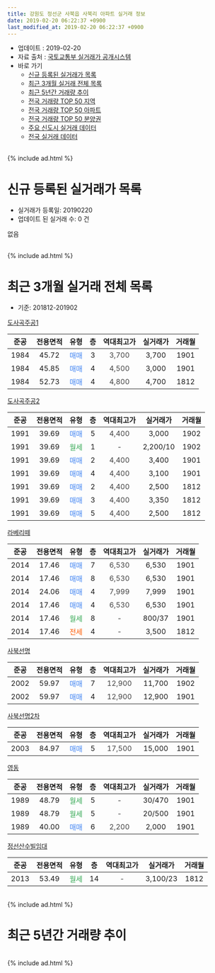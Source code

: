 ```yaml
---
title: 강원도 정선군 사북읍 사북리 아파트 실거래 정보
date: 2019-02-20 06:22:37 +0900
last_modified_at: 2019-02-20 06:22:37 +0900
---
```


* 업데이트 : 2019-02-20
* 자료 출처 : [국토교통부 실거래가 공개시스템](http://rt.molit.go.kr)
* 바로 가기
    * [신규 등록된 실거래가 목록](#신규-등록된-실거래가-목록)
    * [최근 3개월 실거래 전체 목록](#최근-3개월-실거래-전체-목록)
    * [최근 5년간 거래량 추이](#최근-5년간-거래량-추이)
    * [전국 거래량 TOP 50 지역](https://inasie.github.io/apt-trade-info/최근-3개월-전국에서-가장-거래가-많이-발생한-지역)
    * [전국 거래량 TOP 50 아파트](https://inasie.github.io/apt-trade-info/최근-3개월-전국에서-가장-거래가-많이-발생한-아파트)
    * [전국 거래량 TOP 50 분양권](https://inasie.github.io/apt-trade-info/최근-3개월-전국에서-가장-거래가-많이-발생한-분양권)
    * [주요 신도시 실거래 데이터](https://inasie.github.io/apt-trade-info/주요-신도시)
    * [전국 실거래 데이터](https://inasie.github.io/apt-trade-info/전국)
<br>
{% include ad.html %}
<br>

# 신규 등록된 실거래가 목록
* 실거래가 등록일: 20190220
* 업데이트 된 실거래 수: 0 건

없음

<br>
{% include ad.html %}
<br>

# 최근 3개월 실거래 전체 목록
* 기준: 201812-201902


[도사곡주공1](https://search.naver.com/search.naver?query=%EA%B0%95%EC%9B%90%EB%8F%84+%EC%A0%95%EC%84%A0%EA%B5%B0+%EC%82%AC%EB%B6%81%EC%9D%8D+%EC%82%AC%EB%B6%81%EB%A6%AC+%EB%8F%84%EC%82%AC%EA%B3%A1%EC%A3%BC%EA%B3%B51)

|준공|전용면적|유형|층|역대최고가|실거래가|거래월|
|:---:|:---:|:---:|:---:|:---:|:---:|:---:|
|1984|45.72|<span style="color:#4285f3">매매</span>|3|<span style="color:#444444">3,700</span>|3,700|1901|
|1984|45.85|<span style="color:#4285f3">매매</span>|4|<span style="color:#444444">4,500</span>|3,000|1901|
|1984|52.73|<span style="color:#4285f3">매매</span>|4|<span style="color:#444444">4,800</span>|4,700|1812|

[도사곡주공2](https://search.naver.com/search.naver?query=%EA%B0%95%EC%9B%90%EB%8F%84+%EC%A0%95%EC%84%A0%EA%B5%B0+%EC%82%AC%EB%B6%81%EC%9D%8D+%EC%82%AC%EB%B6%81%EB%A6%AC+%EB%8F%84%EC%82%AC%EA%B3%A1%EC%A3%BC%EA%B3%B52)

|준공|전용면적|유형|층|역대최고가|실거래가|거래월|
|:---:|:---:|:---:|:---:|:---:|:---:|:---:|
|1991|39.69|<span style="color:#4285f3">매매</span>|5|<span style="color:#444444">4,400</span>|3,000|1902|
|1991|39.69|<span style="color:#34a853">월세</span>|1|<span style="color:#444444">-</span>|2,200/10|1902|
|1991|39.69|<span style="color:#4285f3">매매</span>|2|<span style="color:#444444">4,400</span>|3,400|1901|
|1991|39.69|<span style="color:#4285f3">매매</span>|4|<span style="color:#444444">4,400</span>|3,100|1901|
|1991|39.69|<span style="color:#4285f3">매매</span>|2|<span style="color:#444444">4,400</span>|2,500|1812|
|1991|39.69|<span style="color:#4285f3">매매</span>|3|<span style="color:#444444">4,400</span>|3,350|1812|
|1991|39.69|<span style="color:#4285f3">매매</span>|5|<span style="color:#444444">4,400</span>|2,500|1812|

[라베리떼](https://search.naver.com/search.naver?query=%EA%B0%95%EC%9B%90%EB%8F%84+%EC%A0%95%EC%84%A0%EA%B5%B0+%EC%82%AC%EB%B6%81%EC%9D%8D+%EC%82%AC%EB%B6%81%EB%A6%AC+%EB%9D%BC%EB%B2%A0%EB%A6%AC%EB%96%BC)

|준공|전용면적|유형|층|역대최고가|실거래가|거래월|
|:---:|:---:|:---:|:---:|:---:|:---:|:---:|
|2014|17.46|<span style="color:#4285f3">매매</span>|7|<span style="color:#444444">6,530</span>|6,530|1901|
|2014|17.46|<span style="color:#4285f3">매매</span>|8|<span style="color:#444444">6,530</span>|6,530|1901|
|2014|24.06|<span style="color:#4285f3">매매</span>|4|<span style="color:#444444">7,999</span>|7,999|1901|
|2014|17.46|<span style="color:#4285f3">매매</span>|4|<span style="color:#444444">6,530</span>|6,530|1901|
|2014|17.46|<span style="color:#34a853">월세</span>|8|<span style="color:#444444">-</span>|800/37|1901|
|2014|17.46|<span style="color:#ff5a00">전세</span>|4|<span style="color:#444444">-</span>|3,500|1812|

[사북선명](https://search.naver.com/search.naver?query=%EA%B0%95%EC%9B%90%EB%8F%84+%EC%A0%95%EC%84%A0%EA%B5%B0+%EC%82%AC%EB%B6%81%EC%9D%8D+%EC%82%AC%EB%B6%81%EB%A6%AC+%EC%82%AC%EB%B6%81%EC%84%A0%EB%AA%85)

|준공|전용면적|유형|층|역대최고가|실거래가|거래월|
|:---:|:---:|:---:|:---:|:---:|:---:|:---:|
|2002|59.97|<span style="color:#4285f3">매매</span>|7|<span style="color:#444444">12,900</span>|11,700|1902|
|2002|59.97|<span style="color:#4285f3">매매</span>|4|<span style="color:#444444">12,900</span>|12,900|1901|

[사북선명2차](https://search.naver.com/search.naver?query=%EA%B0%95%EC%9B%90%EB%8F%84+%EC%A0%95%EC%84%A0%EA%B5%B0+%EC%82%AC%EB%B6%81%EC%9D%8D+%EC%82%AC%EB%B6%81%EB%A6%AC+%EC%82%AC%EB%B6%81%EC%84%A0%EB%AA%852%EC%B0%A8)

|준공|전용면적|유형|층|역대최고가|실거래가|거래월|
|:---:|:---:|:---:|:---:|:---:|:---:|:---:|
|2003|84.97|<span style="color:#4285f3">매매</span>|5|<span style="color:#444444">17,500</span>|15,000|1901|

[영동](https://search.naver.com/search.naver?query=%EA%B0%95%EC%9B%90%EB%8F%84+%EC%A0%95%EC%84%A0%EA%B5%B0+%EC%82%AC%EB%B6%81%EC%9D%8D+%EC%82%AC%EB%B6%81%EB%A6%AC+%EC%98%81%EB%8F%99)

|준공|전용면적|유형|층|역대최고가|실거래가|거래월|
|:---:|:---:|:---:|:---:|:---:|:---:|:---:|
|1989|48.79|<span style="color:#34a853">월세</span>|5|<span style="color:#444444">-</span>|30/470|1901|
|1989|48.79|<span style="color:#34a853">월세</span>|5|<span style="color:#444444">-</span>|20/500|1901|
|1989|40.00|<span style="color:#4285f3">매매</span>|6|<span style="color:#444444">2,200</span>|2,000|1901|

[정선산수빌임대](https://search.naver.com/search.naver?query=%EA%B0%95%EC%9B%90%EB%8F%84+%EC%A0%95%EC%84%A0%EA%B5%B0+%EC%82%AC%EB%B6%81%EC%9D%8D+%EC%82%AC%EB%B6%81%EB%A6%AC+%EC%A0%95%EC%84%A0%EC%82%B0%EC%88%98%EB%B9%8C%EC%9E%84%EB%8C%80)

|준공|전용면적|유형|층|역대최고가|실거래가|거래월|
|:---:|:---:|:---:|:---:|:---:|:---:|:---:|
|2013|53.49|<span style="color:#34a853">월세</span>|14|<span style="color:#444444">-</span>|3,100/23|1812|


<br>
{% include ad.html %}
<br>

# 최근 5년간 거래량 추이


<div style="width:100%;">
    <canvas id="deal_progress" height="200"></canvas>
</div>

<script>
new Chart(document.getElementById("deal_progress"), {
    type: 'line',
    data: {
        labels: ['201402','201403','201404','201405','201406','201407','201408','201409','201410','201411','201412','201501','201502','201503','201504','201505','201506','201507','201508','201509','201510','201511','201512','201601','201602','201603','201604','201605','201606','201607','201608','201609','201610','201611','201612','201701','201702','201703','201704','201705','201706','201707','201708','201709','201710','201711','201712','201801','201802','201803','201804','201805','201806','201807','201808','201809','201810','201811','201812','201901','201902'],
        datasets: [{
            label: '매매',
            pointRadius: 1,
            data: [5, 13, 3, 7, 10, 9, 3, 2, 11, 6, 4, 3, 6, 7, 7, 8, 8, 10, 5, 11, 7, 8, 7, 3, 2, 15, 1, 6, 9, 6, 5, 7, 7, 8, 4, 5, 5, 9, 6, 4, 9, 8, 8, 6, 4, 3, 2, 1, 8, 7, 3, 16, 10, 7, 7, 7, 10, 8, 4, 11, 2],
            borderColor: "rgba(255, 201, 14, 1)",
            backgroundColor: "rgba(255, 201, 14, 0.5)",
            fill: false,
            lineTension: 0
        },{
            label: '전월세',
            pointRadius: 1,
            data: [3, 5, 0, 2, 1, 0, 1, 2, 2, 2, 0, 0, 2, 9, 1, 2, 2, 2, 4, 2, 4, 4, 1, 1, 1, 3, 4, 5, 1, 1, 1, 1, 0, 1, 0, 1, 3, 4, 1, 3, 1, 2, 0, 1, 2, 2, 1, 2, 3, 4, 1, 4, 0, 3, 0, 1, 3, 4, 2, 3, 1],
            borderColor: "rgba(0, 141, 185, 1)",
            backgroundColor: "rgba(0, 141, 185, 0.5)",
            fill: false,
            lineTension: 0
        }
        ]
    },
    options: {
        responsive: true,
        title: {
            display: false
        },
        tooltips: {
            mode: 'index',
            intersect: false
        },
        hover: {
            mode: 'nearest',
            intersect: true
        },
        scales: {
            xAxes: [{
                display: true,
                scaleLabel: {
                    display: true,
                    labelString: '년/월'
                }
            }],
            yAxes: [{
                display: true,
                ticks: {
                    suggestedMin: 0,
                },
                scaleLabel: {
                    display: true,
                    labelString: '실거래 수'
                }
            }]
        }
    }
});

</script>


<br>
{% include ad.html %}
<br>

